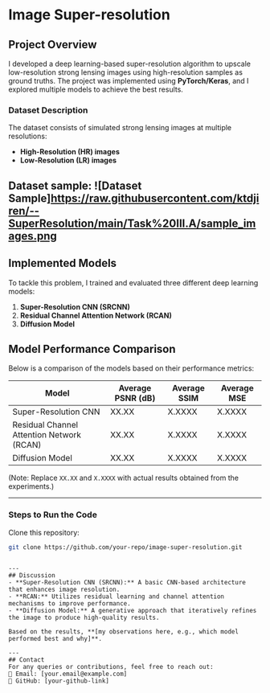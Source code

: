# Image Super-resolution

## Project Overview
I developed a deep learning-based super-resolution algorithm to upscale low-resolution strong lensing images using high-resolution samples as ground truths. The project was implemented using **PyTorch/Keras**, and I explored multiple models to achieve the best results.

### Dataset Description
The dataset consists of simulated strong lensing images at multiple resolutions:
- **High-Resolution (HR) images**
- **Low-Resolution (LR) images**

Dataset sample: ![Dataset Sample]https://raw.githubusercontent.com/ktdjiren/--SuperResolution/main/Task%20III.A/sample_images.png
---
## Implemented Models

To tackle this problem, I trained and evaluated three different deep learning models:
1. **Super-Resolution CNN (SRCNN)**
2. **Residual Channel Attention Network (RCAN)**
3. **Diffusion Model**

## Model Performance Comparison
Below is a comparison of the models based on their performance metrics:

| Model                     | Average PSNR (dB) | Average SSIM | Average MSE |
|---------------------------|-------------------|-------------|-------------|
| Super-Resolution CNN      | XX.XX            | X.XXXX      | X.XXXX      |
| Residual Channel Attention Network (RCAN) | XX.XX      | X.XXXX      | X.XXXX      |
| Diffusion Model           | XX.XX            | X.XXXX      | X.XXXX      |

(Note: Replace `XX.XX` and `X.XXXX` with actual results obtained from the experiments.)

---
### Steps to Run the Code
 Clone this repository:
   ```bash
   git clone https://github.com/your-repo/image-super-resolution.git
   ```

   ```

---
## Discussion
- **Super-Resolution CNN (SRCNN):** A basic CNN-based architecture that enhances image resolution.
- **RCAN:** Utilizes residual learning and channel attention mechanisms to improve performance.
- **Diffusion Model:** A generative approach that iteratively refines the image to produce high-quality results.

Based on the results, **[my observations here, e.g., which model performed best and why]**.

---
## Contact
For any queries or contributions, feel free to reach out:
📧 Email: [your.email@example.com]  
🔗 GitHub: [your-github-link]


